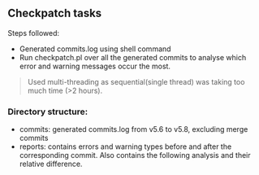 ## Checkpatch tasks
Steps followed:
- Generated commits.log using shell command
- Run checkpatch.pl over all the generated commits to analyse which error and warning messages occur the most.
> Used multi-threading as sequential(single thread) was taking too much time (>2 hours).

### Directory structure:
- commits: generated commits.log from v5.6 to v5.8, excluding merge commits
- reports: contains errors and warning types before and after the corresponding commit. Also contains the following analysis and their relative difference.
